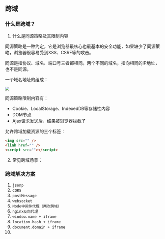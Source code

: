## 跨域

### 什么是跨域？

1. 什么是同源策略及其限制内容

同源策略是一种约定，它是浏览器最核心也最基本的安全功能，如果缺少了同源策略，浏览器很容易受到XSS、CSRF等的攻击。

同源是指协议、域名、端口号三者都相同。两个不同的域名，指向相同的IP地址，也不是同源。

一个域名地址的组成：

<img src="D:\15项目\笔记\网络\img\Snipaste_2022-01-09_14-33-56.png" style="zoom: 80%;" />

同源策略限制内容有：

- Cookie、LocalStorage、IndexedDB等存储性内容
- DOM节点
- Ajax请求发送后，结果被浏览器拦截了



允许跨域加载资源的三个标签：

```html
<img src="" />
<link href="" />
<script src=""></script>
```



2. 常见跨域场景：





### 跨域解决方案

1. ```jsonp```
2. ```CORS```
3. ```postMessage```
4. ```websocket```
5. ```Node中间件代理（两次跨域）```
6. ```nginx反向代理```
7. ```window.name + iframe```
8. ```location.hash + iframe```
9. ```document.domain + iframe```
10. 